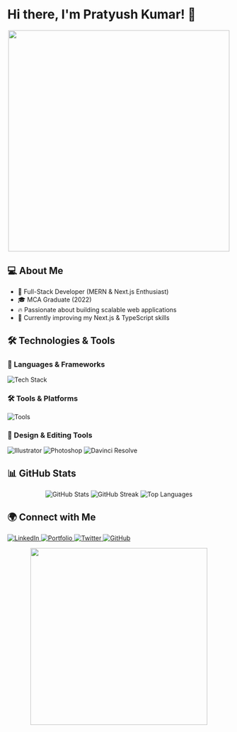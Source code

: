 # Hi there, I'm Pratyush Kumar! 👋

<p align="center">
  <img src="https://user-images.githubusercontent.com/74038190/212748845-2b64c44d-a5bf-4fd3-b90e-03f7661600a8.gif" width="500"/>
</p>

## 💻 About Me
- 🚀 Full-Stack Developer (MERN & Next.js Enthusiast)
- 🎓 MCA Graduate (2022)
- 🔥 Passionate about building scalable web applications
- 🌱 Currently improving my Next.js & TypeScript skills

## 🛠️ Technologies & Tools

### 🚀 Languages & Frameworks
<p align="left">
  <img src="https://skillicons.dev/icons?i=js,ts,react,nextjs,nodejs,express,mongodb,redux,mysql,postgres,c,cpp,java,python" alt="Tech Stack" />
</p>

### 🛠️ Tools & Platforms
<p align="left">
  <img src="https://skillicons.dev/icons?i=git,github,docker,postman,vscode,figma" alt="Tools" />
</p>

### 🎨 Design & Editing Tools
<p align="left">
  <img src="https://img.shields.io/badge/Adobe%20Illustrator-FF9A00?style=for-the-badge&logo=adobeillustrator&logoColor=white" alt="Illustrator"/>
  <img src="https://img.shields.io/badge/Adobe%20Photoshop-31A8FF?style=for-the-badge&logo=adobephotoshop&logoColor=white" alt="Photoshop"/>
  <img src="https://img.shields.io/badge/DaVinci%20Resolve-FF6C37?style=for-the-badge&logo=davinciresolve&logoColor=white" alt="Davinci Resolve"/>
</p>

## 📊 GitHub Stats
<p align="center">
  <img src="https://github-readme-stats.vercel.app/api?username=Pratyush-Kumar&show_icons=true&theme=radical" alt="GitHub Stats"/>
  <img src="https://github-readme-streak-stats.herokuapp.com/?user=Pratyush-Kumar&theme=radical" alt="GitHub Streak"/>
  <img src="https://github-readme-stats.vercel.app/api/top-langs/?username=Pratyush-Kumar&layout=compact&theme=radical" alt="Top Languages"/>
</p>

## 🌍 Connect with Me
<p align="left">
  <a href="https://www.linkedin.com/in/pratyush-kumar">
    <img src="https://img.shields.io/badge/LinkedIn-0A66C2?style=for-the-badge&logo=linkedin&logoColor=white" alt="LinkedIn"/>
  </a>
  <a href="https://pratyush.dev">
    <img src="https://img.shields.io/badge/Portfolio-FF5733?style=for-the-badge&logo=Firefox&logoColor=white" alt="Portfolio"/>
  </a>
  <a href="https://twitter.com/pratyushdev">
    <img src="https://img.shields.io/badge/Twitter-1DA1F2?style=for-the-badge&logo=twitter&logoColor=white" alt="Twitter"/>
  </a>
  <a href="https://github.com/Pratyush-Kumar">
    <img src="https://img.shields.io/badge/GitHub-181717?style=for-the-badge&logo=github&logoColor=white" alt="GitHub"/>
  </a>
</p>

<p align="center">
  <img src="https://raw.githubusercontent.com/abhisheknaiidu/abhisheknaiidu/master/code.gif" width="400"/>
</p>

